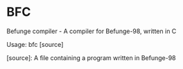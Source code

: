 BFC
===

Befunge compiler - A compiler for Befunge-98, written in C

Usage: bfc [source]

  [source]: A file containing a program written in Befunge-98
